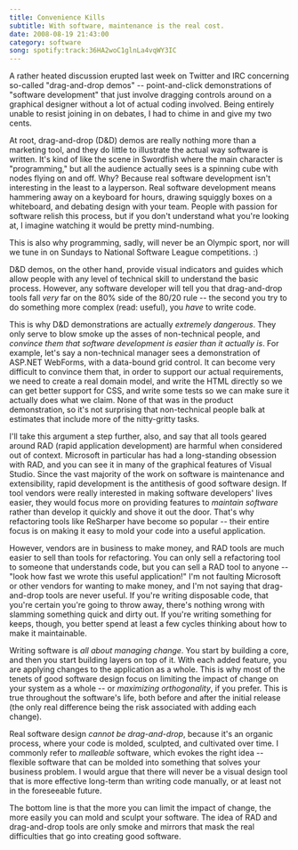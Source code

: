 ```yaml
---
title: Convenience Kills
subtitle: With software, maintenance is the real cost.
date: 2008-08-19 21:43:00
category: software
song: spotify:track:36HA2woC1glnLa4vqWY3IC
---
```


<span class='drop-cap'>A rather heated discussion</span> erupted last week on Twitter and IRC concerning so-called "drag-and-drop demos" -- point-and-click demonstrations of "software development" that just involve dragging controls around on a graphical designer without a lot of actual coding involved. Being entirely unable to resist joining in on debates, I had to chime in and give my two cents.

At root, drag-and-drop (D&D) demos are really nothing more than a marketing tool, and they do little to illustrate the actual way software is written. It's kind of like the scene in Swordfish where the main character is "programming," but all the audience actually sees is a spinning cube with nodes flying on and off. Why? Because real software development isn't interesting in the least to a layperson. Real software development means hammering away on a keyboard for hours, drawing squiggly boxes on a whiteboard, and debating design with your team. People with passion for software relish this process, but if you don't understand what you're looking at, I imagine watching it would be pretty mind-numbing.

This is also why programming, sadly, will never be an Olympic sport, nor will we tune in on Sundays to National Software League competitions. :)

D&D demos, on the other hand, provide visual indicators and guides which allow people with any level of technical skill to understand the basic process. However, any software developer will tell you that drag-and-drop tools fall _very_ far on the 80% side of the 80/20 rule -- the second you try to do something more complex (read: useful), you _have_ to write code.

This is why D&D demonstrations are actually _extremely dangerous_. They only serve to blow smoke up the asses of non-technical people, and _convince them that software development is easier than it actually is_. For example, let's say a non-technical manager sees a demonstration of ASP.NET WebForms, with a data-bound grid control. It can become very difficult to convince them that, in order to support our actual requirements, we need to create a real domain model, and write the HTML directly so we can get better support for CSS, and write some tests so we can make sure it actually does what we claim. None of that was in the product demonstration, so it's not surprising that non-technical people balk at estimates that include more of the nitty-gritty tasks.

I'll take this argument a step further, also, and say that all tools geared around RAD (rapid application development) are harmful when considered out of context. Microsoft in particular has had a long-standing obsession with RAD, and you can see it in many of the graphical features of Visual Studio. Since the vast majority of the work on software is maintenance and extensibility, rapid development is the antithesis of good software design. If tool vendors were really interested in making software developers' lives easier, they would focus more on providing features to _maintain software_ rather than develop it quickly and shove it out the door. That's why refactoring tools like ReSharper have become so popular -- their entire focus is on making it easy to mold your code into a useful application.

However, vendors are in business to make money, and RAD tools are much easier to sell than tools for refactoring. You can only sell a refactoring tool to someone that understands code, but you can sell a RAD tool to anyone -- "look how fast we wrote this useful application!" I'm not faulting Microsoft or other vendors for wanting to make money, and I'm not saying that drag-and-drop tools are never useful. If you're writing disposable code, that you're certain you're going to throw away, there's nothing wrong with slamming something quick and dirty out. If you're writing something for keeps, though, you better spend at least a few cycles thinking about how to make it maintainable.

Writing software is _all about managing change_. You start by building a core, and then you start building layers on top of it. With each added feature, you are applying changes to the application as a whole. This is why most of the tenets of good software design focus on limiting the impact of change on your system as a whole -- or _maximizing orthogonality_, if you prefer. This is true throughout the software's life, both before and after the initial release  (the only real difference being the risk associated with adding each change).

Real software design _cannot be drag-and-drop_, because it's an organic process, where your code is molded, sculpted, and cultivated over time. I commonly refer to _malleable_ software, which evokes the right idea -- flexible software that can be molded into something that solves your business problem. I would argue that there will never be a visual design tool that is more effective long-term than writing code manually, or at least not in the foreseeable future.

The bottom line is that the more you can limit the impact of change, the more easily you can mold and sculpt your software. The idea of RAD and drag-and-drop tools are only smoke and mirrors that mask the real difficulties that go into creating good software.
